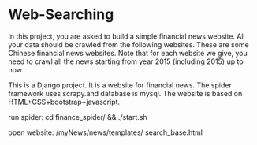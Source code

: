 # Web-Searching
In this project, you are asked to build a simple financial news website. All your data should be crawled from the following websites. These are some Chinese financial news websites. Note that for each website we give, you need to crawl all the news starting from year 2015 (including 2015) up to now.

This is a Django project. 
It is a website for financial news. 
The spider framework uses scrapy.and database is mysql.
The website is based on HTML+CSS+bootstrap+javascript.
	
run spider: cd finance_spider/ && ./start.sh

open website: /myNews/news/templates/ search_base.html



